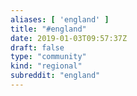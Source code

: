 ```yaml
---
aliases: [ 'england' ]
title: "#england"
date: 2019-01-03T09:57:37Z
draft: false
type: "community"
kind: "regional"
subreddit: "england"
---
```

